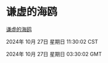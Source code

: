 # 谦虚的海鸥
[谦虚的海鸥](http://219.139.197.74:56308/qxdho/course/base/hotlink/index.php)

2024年 10月 27日 星期日 11:30:02 CST

2024年 10月 27日 星期日 03:30:02 GMT
